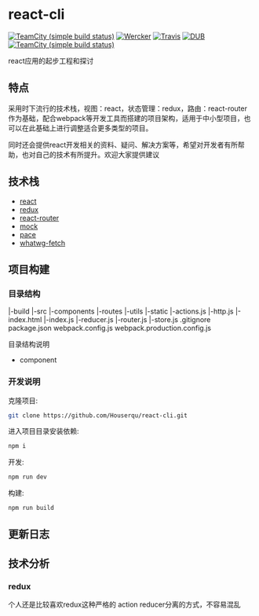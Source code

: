 # react-cli

[![TeamCity (simple build status)](https://img.shields.io/badge/react-~15.6.1-green.svg)](https://github.com/facebook/react)
[![Wercker](https://img.shields.io/badge/redux-%5E3.7.2-green.svg)](https://github.com/reactjs/redux)
[![Travis](https://img.shields.io/badge/react--router-%5E3.0.3-green.svg)](https://github.com/ReactTraining/react-router)
[![DUB](https://img.shields.io/dub/l/vibe-d.svg)](https://opensource.org/licenses/MIT)
[![TeamCity (simple build status)](https://img.shields.io/badge/pull%20requests-welcome-blue.svg)](https://github.com/Houserqu/react-cli/pulls)

react应用的起步工程和探讨

## 特点

采用时下流行的技术栈，视图：react，状态管理：redux，路由：react-router 作为基础，配合webpack等开发工具而搭建的项目架构，适用于中小型项目，也可以在此基础上进行调整适合更多类型的项目。

同时还会提供react开发相关的资料、疑问、解决方案等，希望对开发者有所帮助，也对自己的技术有所提升。欢迎大家提供建议

## 技术栈

- [react](https://facebook.github.io/react/)
- [redux](https://github.com/reactjs/redux)
- [react-router](https://github.com/ReactTraining/react-router)
- [mock](https://github.com/nuysoft/Mock)
- [pace](https://github.com/HubSpot/pace)
- [whatwg-fetch](https://github.com/github/fetch)

## 项目构建

### 目录结构

|-build
|-src
  |-components
  |-routes
  |-utils
  |-static
  |-actions.js
  |-http.js
  |-index.html
  |-index.js
  |-reducer.js
  |-router.js
  |-store.js
.gitignore
package.json
webpack.config.js
webpack.production.config.js

目录结构说明
- component

### 开发说明

克隆项目:

```bash
git clone https://github.com/Houserqu/react-cli.git
```

进入项目目录安装依赖:

```bash
npm i 
```

开发:

```bash 
npm run dev
```

构建:

```bash 
npm run build
````

## 更新日志


## 技术分析

### redux
个人还是比较喜欢redux这种严格的 action reducer分离的方式，不容易混乱